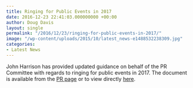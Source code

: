 ```yaml
---
title: Ringing for Public Events in 2017
date: 2016-12-23 22:41:03.000000000 +00:00
author: Doug Davis
layout: single
permalink: "/2016/12/23/ringing-for-public-events-in-2017/"
image: "/wp-content/uploads/2015/10/latest_news-e1488532238309.jpg"
categories:
- Latest News
---
```

John Harrison has provided updated guidance on behalf of the PR Committee with regards to ringing for public events in 2017. The document is available from the [PR page](http:///services/pr/) or to view directly <a href="https://cccbr.org.uk/wp-content/uploads/2016/03/ringing-for-public-events-2017.pdf" target="_blank">here</a>.
